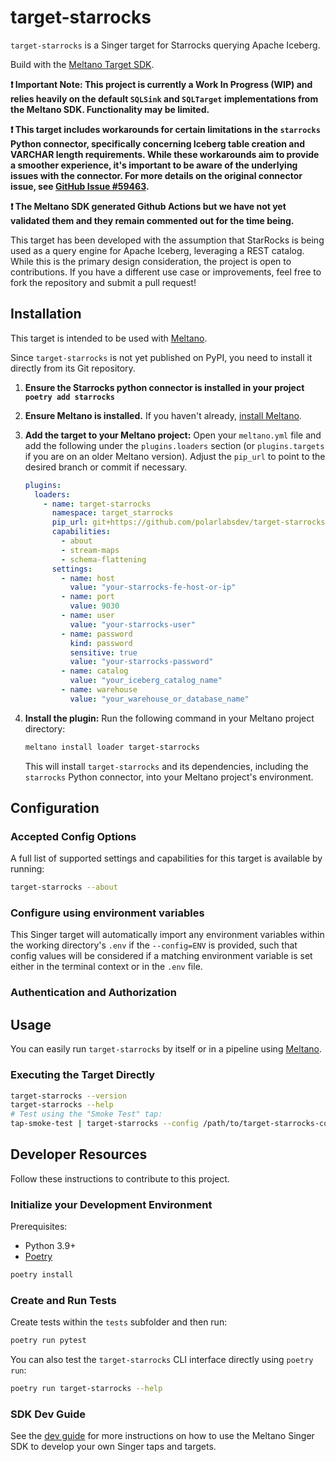 # target-starrocks

`target-starrocks` is a Singer target for Starrocks querying Apache Iceberg.

Build with the [Meltano Target SDK](https://sdk.meltano.com).

**❗ Important Note: This project is currently a Work In Progress (WIP) and relies heavily on the default `SQLSink` and `SQLTarget` implementations from the Meltano SDK. Functionality may be limited.**

**❗ This target includes workarounds for certain limitations in the `starrocks` Python connector, specifically concerning Iceberg table creation and VARCHAR length requirements. While these workarounds aim to provide a smoother experience, it's important to be aware of the underlying issues with the connector. For more details on the original connector issue, see [GitHub Issue #59463](https://github.com/StarRocks/starrocks/issues/59463).**

**❗ The Meltano SDK generated Github Actions but we have not yet validated them and they remain commented out for the time being.**

This target has been developed with the assumption that StarRocks is being used as a query engine for Apache Iceberg, leveraging a REST catalog. While this is the primary design consideration, the project is open to contributions. If you have a different use case or improvements, feel free to fork the repository and submit a pull request!

## Installation

This target is intended to be used with [Meltano](https://meltano.com/).

Since `target-starrocks` is not yet published on PyPI, you need to install it directly from its Git repository.

1.  **Ensure the Starrocks python connector is installed in your project `poetry add starrocks`**

2.  **Ensure Meltano is installed.** If you haven't already, [install Meltano](https://docs.meltano.com/getting-started/installation).

3.  **Add the target to your Meltano project:**
    Open your `meltano.yml` file and add the following under the `plugins.loaders` section (or `plugins.targets` if you are on an older Meltano version). Adjust the `pip_url` to point to the desired branch or commit if necessary.

    ```yaml
    plugins:
      loaders:
        - name: target-starrocks
          namespace: target_starrocks
          pip_url: git+https://github.com/polarlabsdev/target-starrocks.git # Or your fork/branch
          capabilities:
            - about
            - stream-maps
            - schema-flattening
          settings:
            - name: host
              value: "your-starrocks-fe-host-or-ip"
            - name: port
              value: 9030
            - name: user
              value: "your-starrocks-user"
            - name: password
              kind: password
              sensitive: true
              value: "your-starrocks-password"
            - name: catalog
              value: "your_iceberg_catalog_name"
            - name: warehouse
              value: "your_warehouse_or_database_name"
    ```

4.  **Install the plugin:**
    Run the following command in your Meltano project directory:
    ```bash
    meltano install loader target-starrocks
    ```

    This will install `target-starrocks` and its dependencies, including the `starrocks` Python connector, into your Meltano project's environment.

## Configuration

### Accepted Config Options

A full list of supported settings and capabilities for this
target is available by running:

```bash
target-starrocks --about
```

### Configure using environment variables

This Singer target will automatically import any environment variables within the working directory's
`.env` if the `--config=ENV` is provided, such that config values will be considered if a matching
environment variable is set either in the terminal context or in the `.env` file.

### Authentication and Authorization

## Usage

You can easily run `target-starrocks` by itself or in a pipeline using [Meltano](https://meltano.com/).

### Executing the Target Directly

```bash
target-starrocks --version
target-starrocks --help
# Test using the "Smoke Test" tap:
tap-smoke-test | target-starrocks --config /path/to/target-starrocks-config.json
```

## Developer Resources

Follow these instructions to contribute to this project.

### Initialize your Development Environment

Prerequisites:

- Python 3.9+
- [Poetry](https://python-poetry.org/)

```bash
poetry install
```

### Create and Run Tests

Create tests within the `tests` subfolder and
then run:

```bash
poetry run pytest
```

You can also test the `target-starrocks` CLI interface directly using `poetry run`:

```bash
poetry run target-starrocks --help
```

### SDK Dev Guide

See the [dev guide](https://sdk.meltano.com/en/latest/dev_guide.html) for more instructions on how to use the Meltano Singer SDK to
develop your own Singer taps and targets.
